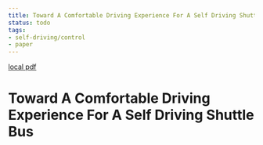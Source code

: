 ```yaml
---
title: Toward A Comfortable Driving Experience For A Self Driving Shuttle Bus
status: todo
tags:
- self-driving/control
- paper
---
```


[local pdf](../../../pdfs/toward-a-comfortable-driving-experience-for-a-self-driving-shuttle-bus.pdf)

# Toward A Comfortable Driving Experience For A Self Driving Shuttle Bus
